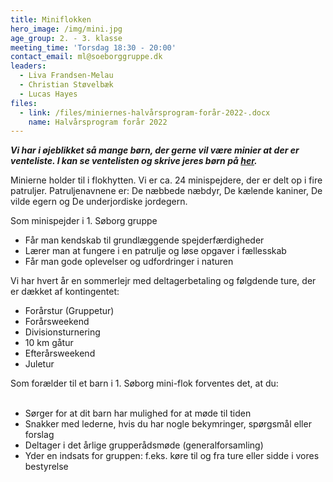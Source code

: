```yaml
---
title: Miniflokken
hero_image: /img/mini.jpg
age_group: 2. - 3. klasse
meeting_time: 'Torsdag 18:30 - 20:00'
contact_email: ml@soeborggruppe.dk
leaders:
  - Liva Frandsen-Melau
  - Christian Støvelbæk
  - Lucas Hayes
files:
  - link: /files/miniernes-halvårsprogram-forår-2022-.docx
    name: Halvårsprogram forår 2022
---
```

**_Vi har i øjeblikket så mange børn, der gerne vil være minier at der er venteliste. I kan se ventelisten og skrive jeres børn på&nbsp;[her](/venteliste)._**

Minierne holder til i flokhytten. Vi er ca. 24 minispejdere, der&nbsp;er delt op i fire patruljer. Patruljenavnene er: De næbbede næbdyr, De kælende kaniner, De vilde egern og De underjordiske jordegern.&nbsp;

Som minispejder i 1. Søborg gruppe &nbsp;

<ul><li>Får man kendskab til grundlæggende spejderfærdigheder&nbsp;</li><li>Lærer man at fungere i en patrulje og løse opgaver i fællesskab&nbsp;</li><li>Får man gode oplevelser og udfordringer i naturen</li></ul>

Vi har hvert år en sommerlejr med deltagerbetaling og følgdende ture, der er dækket af kontingentet:&nbsp;

<div><ul><li>Forårstur (Gruppetur)</li><li>Forårsweekend</li><li>Divisionsturnering</li><li>10 km gåtur</li><li>Efterårsweekend</li><li>Juletur</li></ul><div data-canvas-width="326.8900943932236">Som forælder til et barn i 1. Søborg mini-flok forventes det, at du:</div><div data-canvas-width="326.8900943932236">&nbsp;</div><div data-canvas-width="326.8900943932236"><ul><li>Sørger for at dit barn har mulighed for at møde til&nbsp;tiden</li><li>Snakker med lederne, hvis du har nogle bekymringer, spørgsmål eller forslag</li><li>Deltager i det årlige grupperådsmøde (generalforsamling)</li><li>Yder en indsats for gruppen: f.eks.&nbsp;køre til og fra ture eller sidde i vores bestyrelse</li></ul></div></div>
